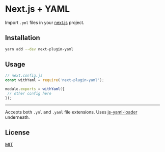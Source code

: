 # Next.js + YAML
Import `.yml` files in your [next.js] project. 

## Installation

```sh
yarn add --dev next-plugin-yaml
```

## Usage

```js
// next.config.js
const withYaml = require('next-plugin-yaml');

module.exports = withYaml({
 // other config here
});
```

---

Accepts both `.yml` and `.yaml` file extensions. Uses [js-yaml-loader] underneath.

## License
[MIT](./LICENSE)


<!-- links -->
[next.js]: https://nextjs.org/
[js-yaml-loader]: https://github.com/wwilsman/js-yaml-loader
